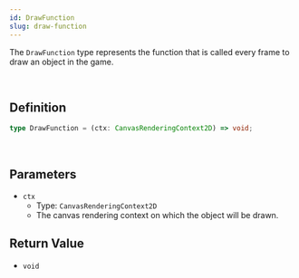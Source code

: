 ```yaml
---
id: DrawFunction
slug: draw-function
---
```


The `DrawFunction` type represents the function that is called every frame to draw an object in the game.

<br/>

## Definition

```ts
type DrawFunction = (ctx: CanvasRenderingContext2D) => void;
```

<br/>

## Parameters

- `ctx`
  - Type: `CanvasRenderingContext2D`
  - The canvas rendering context on which the object will be drawn.

## Return Value

- `void`